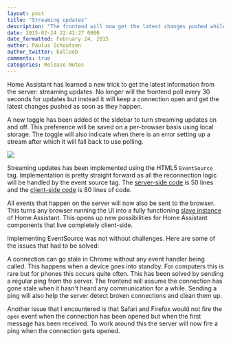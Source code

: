 ```yaml
---
layout: post
title: "Streaming updates"
description: "The frontend will now get the latest changes pushed while open."
date: 2015-02-24 22:41:27 0000
date_formatted: February 24, 2015
author: Paulus Schoutsen
author_twitter: balloob
comments: true
categories: Release-Notes
---
```


Home Assistant has learned a new trick to get the latest information from the server: streaming updates. No longer will the frontend poll every 30 seconds for updates but instead it will keep a connection open and get the latest changes pushed as soon as they happen.

A new toggle has been added ot the sidebar to turn streaming updates on and off. This preference will be saved on a per-browser basis using local storage. The toggle will also indicate when there is an error setting up a stream after which it will fall back to use polling.

<p class='img'><img src='/images/screenshots/streaming-updates.png' /></p>

<!--more-->

Streaming updates has been implemented using the HTML5 `EventSource` tag. Implementation is pretty straight forward as all the reconnection logic will be handled by the event source tag. The [server-side code](https://github.com/balloob/home-assistant/blob/master/homeassistant/components/api.py#L90) is 50 lines and the [client-side code](https://github.com/balloob/home-assistant-js/blob/master/src/actions/stream.js) is 80 lines of code.

All events that happen on the server will now also be sent to the browser. This turns any browser running the UI into a fully functioning [slave instance](https://home-assistant.io/developers/architecture/#multiple-connected-instances) of Home Assistant. This opens up new possibilities for Home Assistant components that live completely client-side.

Implementing EventSource was not without challenges. Here are some of the issues that had to be solved:

A connection can go stale in Chrome without any event handler being called. This happens when a device goes into standby. For computers this is rare but for phones this occurs quite often. This has been solved by sending a regular ping from the server. The frontend will assume the connection has gone stale when it hasn't heard any communication for a while. Sending a ping will also help the server detect broken connections and clean them up.

Another issue that I encountered is that Safari and Firefox would not fire the `open` event when the connection has been opened but when the first message has been received. To work around this the server will now fire a ping when the connection gets opened.
